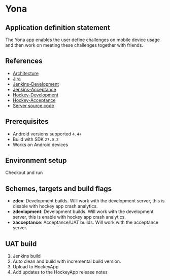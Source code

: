 # Yona

## Application definition statement

The Yona app enables the user define challenges on mobile device usage and then work on meeting these challenges together with friends.

## References

* [Architecture](Architecture.md)
* [Jira](http://jira.yona.nu/secure/RapidBoard.jspa?projectKey=APPDEV&useStoredSettings=true&rapidView=6)
* [Jenkins-Development](https://jenkins-mobile.eu.mobproto.com/job/Yona/)
* [Jenkins-Acceptance](https://jenkins-mobile.eu.mobproto.com/job/Yona-ACC/)
* [Hockey-Development](https://rink.hockeyapp.net/manage/apps/308021)
* [Hockey-Acceptance](https://rink.hockeyapp.net/manage/apps/366916)
* [Server source code](https://github.com/yonadev/yona-server)

## Prerequisites

- Android versions supported `4.4+`
- Build with SDK `27.0.2`
- Works on Android devices

## Environment setup

Checkout and run

## Schemes, targets and build flags

- **zdev**: Development builds. Will work with the development server, this is disable with hockey app crash analytics.
- **zdevlopment**: Development builds. Will work with the development server, this is enable with hockey app crash analytics.
- **zacceptance**: Acceptance/UAT builds. Will work with the acceptance server.

## UAT build

1. Jenkins build
2. Auto clean and build with incremental build version.
3. Upload to HockeyApp
4. Add updates to the HockeyApp release notes
